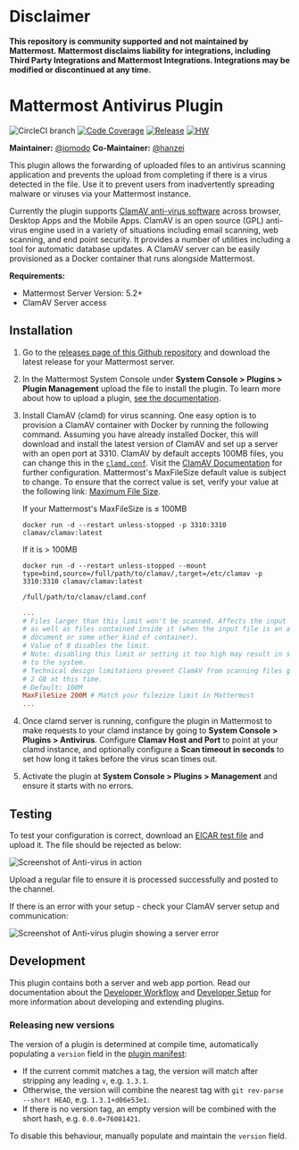 # Disclaimer

**This repository is community supported and not maintained by Mattermost. Mattermost disclaims liability for integrations, including Third Party Integrations and Mattermost Integrations. Integrations may be modified or discontinued at any time.**

# Mattermost Antivirus Plugin

![CircleCI branch](https://img.shields.io/circleci/project/github/mattermost/mattermost-plugin-antivirus/master.svg)
[![Code Coverage](https://img.shields.io/codecov/c/github/mattermost/mattermost-plugin-antivirus/master)](https://codecov.io/gh/mattermost/mattermost-plugin-antivirus)
[![Release](https://img.shields.io/github/v/release/mattermost/mattermost-plugin-antivirus)](https://github.com/mattermost/mattermost-plugin-antivirus/releases/latest)
[![HW](https://img.shields.io/github/issues/mattermost/mattermost-plugin-antivirus/Up%20For%20Grabs?color=dark%20green&label=Help%20Wanted)](https://github.com/mattermost/mattermost-plugin-antivirus/issues?q=is%3Aissue+is%3Aopen+sort%3Aupdated-desc+label%3A%22Up+For+Grabs%22+label%3A%22Help+Wanted%22)

**Maintainer:** [@iomodo](https://github.com/iomodo)
**Co-Maintainer:** [@hanzei](https://github.com/hanzei)

This plugin allows the forwarding of uploaded files to an antivirus scanning application and prevents the upload from completing if there is a virus detected in the file. Use it to prevent users from inadvertently spreading malware or viruses via your Mattermost instance. 

Currently the plugin supports [ClamAV anti-virus software](https://www.clamav.net/) across browser, Desktop Apps and the Mobile Apps. ClamAV is an open source (GPL) anti-virus engine used in a variety of situations including email scanning, web scanning, and end point security. It provides a number of utilities including a tool for automatic database updates. A ClamAV server can be easily provisioned as a Docker container that runs alongside Mattermost. 

**Requirements:**

- Mattermost Server Version: 5.2+
- ClamAV Server access

## Installation

1. Go to the [releases page of this Github repository](https://github.com/mattermost/mattermost-plugin-antivirus/releases) and download the latest release for your Mattermost server.
2. In the Mattermost System Console under **System Console > Plugins > Plugin Management** upload the file to install the plugin. To learn more about how to upload a plugin, [see the documentation](https://docs.mattermost.com/administration/plugins.html#plugin-uploads).

3. Install ClamAV (clamd) for virus scanning. One easy option is to provision a ClamAV container with Docker by running the following command.  Assuming you have already installed Docker, this will download and install the latest version of ClamAV and set up a server with an open port at 3310. ClamAV by default accepts 100MB files, you can change this in the [`clamd.conf`](https://github.com/Cisco-Talos/clamav/blob/main/etc/clamd.conf.sample). Visit the [ClamAV Documentation](https://docs.clamav.net/manual/Installing/Docker.html) for further configuration. Mattermost's MaxFileSize default value is subject to change. To ensure that the correct value is set, verify your value at the following link: [Maximum File Size](https://docs.mattermost.com/administration/config-settings.html#maximum-file-size).  

   If your Mattermost's MaxFileSize is ≤ 100MB
      ```
      docker run -d --restart unless-stopped -p 3310:3310 clamav/clamav:latest 
      ```
   If it is > 100MB
      ```
      docker run -d --restart unless-stopped --mount type=bind,source=/full/path/to/clamav/,target=/etc/clamav -p 3310:3310 clamav/clamav:latest 
      ```
   `/full/path/to/clamav/clamd.conf`
   ```conf
   ...
   # Files larger than this limit won't be scanned. Affects the input file itself
   # as well as files contained inside it (when the input file is an archive, a
   # document or some other kind of container).
   # Value of 0 disables the limit.
   # Note: disabling this limit or setting it too high may result in severe damage
   # to the system.
   # Technical design limitations prevent ClamAV from scanning files greater than
   # 2 GB at this time.
   # Default: 100M
   MaxFileSize 200M # Match your filezize limit in Mattermost
   ...
   ```

4. Once clamd server is running, configure the plugin in Mattermost to make requests to your clamd instance by going to **System Console > Plugins > Antivirus**. Configure **Clamav Host and Port** to point at your clamd instance, and optionally configure a **Scan timeout in seconds** to set how long it takes before the virus scan times out.  
5. Activate the plugin at **System Console > Plugins > Management** and ensure it starts with no errors.

## Testing

To test your configuration is correct, download an [EICAR test file](https://www.eicar.org/download-anti-malware-testfile/) and upload it. The file should be rejected as below:

![Screenshot of Anti-virus in action](/2019-07-26_13-56-13.png)

Upload a regular file to ensure it is processed successfully and posted to the channel.

If there is an error with your setup - check your ClamAV server setup and communication:

![Screenshot of Anti-virus plugin showing a server error](/2019-07-26_11-52-33.png)

## Development

This plugin contains both a server and web app portion. Read our documentation about the [Developer Workflow](https://developers.mattermost.com/integrate/plugins/developer-workflow/) and [Developer Setup](https://developers.mattermost.com/integrate/plugins/developer-setup/) for more information about developing and extending plugins.

### Releasing new versions

The version of a plugin is determined at compile time, automatically populating a `version` field in the [plugin manifest](plugin.json):
* If the current commit matches a tag, the version will match after stripping any leading `v`, e.g. `1.3.1`.
* Otherwise, the version will combine the nearest tag with `git rev-parse --short HEAD`, e.g. `1.3.1+d06e53e1`.
* If there is no version tag, an empty version will be combined with the short hash, e.g. `0.0.0+76081421`.

To disable this behaviour, manually populate and maintain the `version` field.
